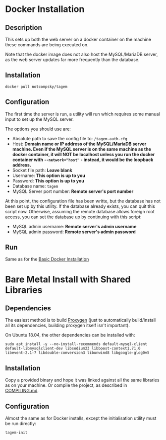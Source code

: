 # Docker Installation

## Description

This sets up both the web server on a docker container on the machine these commands are being executed on.

Note that the docker image does not also host the MySQL/MariaDB server, as the web server updates far more frequently than the database.

## Installation

	docker pull notcompsky/tagem

## Configuration

The first time the server is run, a utility will run which requires some manual input to set up the MySQL server.

The options you should use are:

* Absolute path to save the config file to: `/tagem-auth.cfg`
* Host: **Domain name or IP address of the MySQL/MariaDB server machine. Even if the MySQL server is on the same machine as the docker container, it will NOT be localhost unless you run the docker container with `--network="host"` - instead, it would be the loopback address.**
* Socket file path: **Leave blank**
* Username: **This option is up to you**
* Password: **This option is up to you**
* Database name: `tagem`
* MySQL Server port number: **Remote server's port number**

At this point, the configuration file has been writte, but the database has not been set up by this utility. If the database already exists, you can quit this script now. Otherwise, assuming the remote database allows foreign root access, you can set the database up by continuing with this script:

* MySQL admin username: **Remote server's admin username**
* MySQL admin password: **Remote server's admin password**

## Run

Same as for the [Basic Docker Installation](#Docker%20Installation%20on%20Single%20Machine)


# Bare Metal Install with Shared Libraries

## Dependencies

The easiest method is to build [Proxygen](https://github.com/facebook/proxygen) (just to automatically build/install all its dependencies, building proxygen itself isn't important).

On Ubuntu 18.04, the other dependencies can be installed with:

	sudo apt install -y --no-install-recommends default-mysql-client default-libmysqlclient-dev libsodium23 libboost-context1.71.0 libevent-2.1-7 libdouble-conversion3 libunwind8 libgoogle-glog0v5 

## Installation

Copy a provided binary and hope it was linked against all the same libraries as on your machine.
Or compile the project, as described in [COMPILING.md](COMPILING.md).

## Configuration

Almost the same as for Docker installs, except the initialisation utility must be run directly:

	tagem-init
